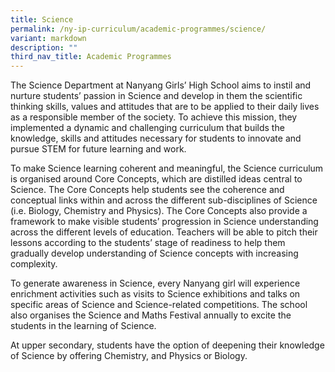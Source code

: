 ```yaml
---
title: Science
permalink: /ny-ip-curriculum/academic-programmes/science/
variant: markdown
description: ""
third_nav_title: Academic Programmes
---
```

The Science Department at Nanyang Girls’ High School aims to instil and nurture students’ passion in Science and develop in them the scientific thinking skills, values and attitudes that are to be applied to their daily lives as a responsible member of the society. To achieve this mission, they implemented a dynamic and challenging curriculum that builds the knowledge, skills and attitudes necessary for students to innovate and pursue STEM for future learning and work. 

To make Science learning coherent and meaningful, the Science curriculum is organised around Core Concepts, which are distilled ideas central to Science. The Core Concepts help students see the coherence and conceptual links within and across the different sub-disciplines of Science (i.e. Biology, Chemistry and Physics). The Core Concepts also provide a framework to make visible students’ progression in Science understanding across the different levels of education. Teachers will be able to pitch their lessons according to the students’ stage of readiness to help them gradually develop understanding of Science concepts with increasing complexity.

To generate awareness in Science, every Nanyang girl will experience enrichment activities such as visits to Science exhibitions and talks on specific areas of Science and Science-related competitions. The school also organises the Science and Maths Festival annually to excite the students in the learning of Science.

At upper secondary, students have the option of deepening their knowledge of Science by offering Chemistry, and Physics or Biology.